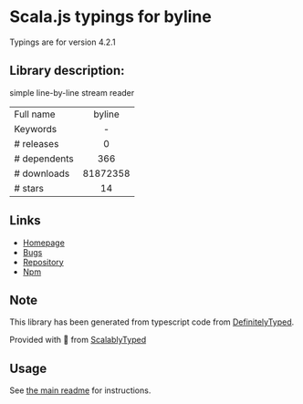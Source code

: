
# Scala.js typings for byline

Typings are for version 4.2.1

## Library description:
simple line-by-line stream reader

|                    |                 |
| ------------------ | :-------------: |
| Full name          | byline |
| Keywords           | - |
| # releases         | 0 |
| # dependents       | 366 |
| # downloads        | 81872358 |
| # stars            | 14 |

## Links
- [Homepage](https://github.com/jahewson/node-byline)
- [Bugs](https://github.com/jahewson/node-byline/issues)
- [Repository](https://github.com/jahewson/node-byline)
- [Npm](https://www.npmjs.com/package/byline)
    


## Note
This library has been generated from typescript code from [DefinitelyTyped](https://definitelytyped.org).

Provided with :purple_heart: from [ScalablyTyped](https://github.com/oyvindberg/ScalablyTyped)

## Usage
See [the main readme](../../readme.md) for instructions.


